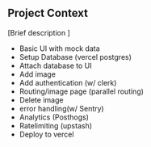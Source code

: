 ## Project Context
[Brief description ]
- Basic UI with mock data
- Setup Database (vercel postgres)
- Attach database to UI
- Add image 
- Add authentication (w/ clerk)
- Routing/image page (parallel routing)
- Delete image
- error handling(w/ Sentry)
- Analytics (Posthogs)
- Ratelimiting (upstash)
- Deploy to vercel
